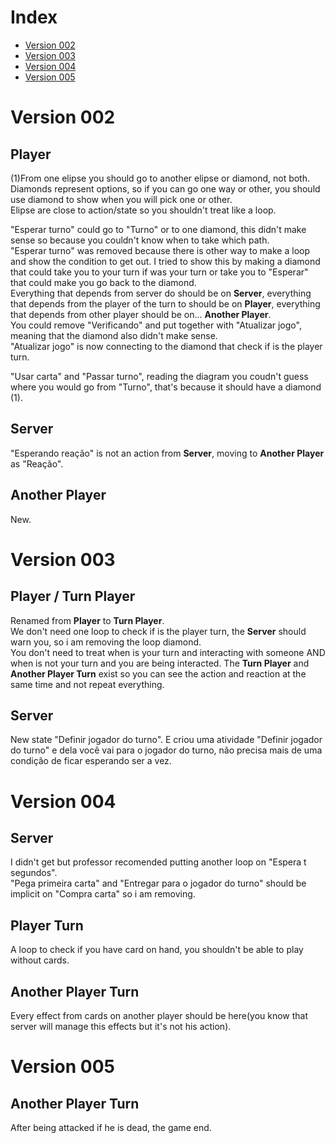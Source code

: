 # Index #
* [Version 002](#version-002)
* [Version 003](#version-003)
* [Version 004](#version-004)
* [Version 005](#version-005)

# Version 002 #

## Player ##
(1)From one elipse you should go to another elipse or diamond, not both.  
Diamonds represent options, so if you can go one way or other, you should use diamond to show when you will pick one or other.  
Elipse are close to action/state so you shouldn't treat like a loop.

"Esperar turno" could go to "Turno" or to one diamond, this didn't make sense so because you couldn't know when to take which path.  
"Esperar turno" was removed because there is other way to make a loop and show the condition to get out.
I tried to show this by making a diamond that could take you to your turn if was your turn or take you to "Esperar" that could make you go back to the diamond.  
Everything that depends from server do should be on __Server__, everything that depends from the player of the turn to should be on __Player__, everything that depends from other player should be on... __Another Player__.  
You could remove "Verificando" and put together with "Atualizar jogo", meaning that the diamond also didn't make sense.  
"Atualizar jogo" is now connecting to the diamond that check if is the player turn.  

"Usar carta" and "Passar turno", reading the diagram you coudn't guess where you would go from "Turno", that's because it should have a diamond (1).  

## Server ##
"Esperando reação" is not an action from __Server__, moving to __Another Player__ as "Reação".  

## Another Player ##
New.  

# Version 003 #

## Player / Turn Player ##
Renamed from __Player__ to __Turn Player__.  
We don't need one loop to check if is the player turn, the __Server__ should warn you, so i am removing the loop diamond.  
You don't need to treat when is your turn and interacting with someone AND when is not your turn and you are being interacted. The __Turn Player__ and __Another Player Turn__ exist so you can see the action and reaction at the same time and not repeat everything.  

## Server ##
New state "Definir jogador do turno".
E criou uma atividade "Definir jogador do turno" e dela você vai para o jogador do turno, não precisa mais de uma condição de ficar esperando ser a vez.  

# Version 004 #

## Server ##
I didn't get but professor recomended putting another loop on "Espera t segundos".  
"Pega primeira carta" and "Entregar para o jogador do turno" should be implicit on "Compra carta" so i am removing.  

## Player Turn ##
A loop to check if you have card on hand, you shouldn't be able to play without cards.  

## Another Player Turn ##
Every effect from cards on another player should be here(you know that server will manage this effects but it's not his action).   

# Version 005 #

## Another Player Turn ##
After being attacked if he is dead, the game end.  
